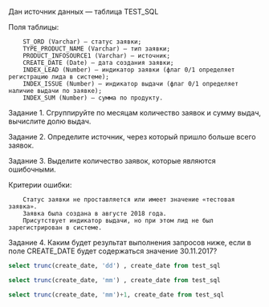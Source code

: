 Дан источник данных — таблица TEST_SQL

Поля таблицы:

        ST_ORD (Varchar) — статус заявки;
        TYPE_PRODUCT_NAME (Varchar) — тип заявки;
        PRODUCT_INFOSOURCE1 (Varchar) — источник;
        CREATE_DATE (Date) — дата создания заявки;
        INDEX_LEAD (Number) — индикатор заявки (флаг 0/1 определяет регистрацию лида в системе);
        INDEX_ISSUE (Number) — индикатор выдачи (флаг 0/1 определяет наличие выдачи по заявке);
        INDEX_SUM (Number) — сумма по продукту.

Задание 1. Сгруппируйте по месяцам количество заявок и сумму выдач, вычислите долю выдач.

Задание 2. Определите источник, через который пришло больше всего заявок.

Задание 3. Выделите количество заявок, которые являются ошибочными.

Критерии ошибки:

        Статус заявки не проставляется или имеет значение «тестовая заявка».
        Заявка была создана в августе 2018 года.
        Присутствует индикатор выдачи, но при этом лид не был зарегистрирован в системе.

Задание 4. Каким будет результат выполнения запросов ниже, если в поле CREATE_DATE будет содержаться значение 30.11.2017?
```sql
select trunc(create_date, 'dd') , create_date from test_sql

select trunc(create_date, 'mm') , create_date from test_sql

select trunc(create_date, 'mm')+1, create_date from test_sql
```
